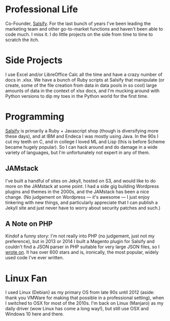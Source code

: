 # Professional Life

Co-Founder, [Salsify](https://www.salsify.com/). For the last bunch of years I've been leading the marketing team and other go-to-market functions and haven't been able to code much. I miss it. I do little projects on the side from time to time to scratch the itch.


# Side Projects

I use Excel and/or LibreOffice Calc all the time and have a crazy number of docs in .xlsx. We have a bunch of Ruby scripts at Salsify that manipulate (or create, some of the file creation from data in data pools in so cool) large amounts of data in the context of xlsx docs, and I'm mucking around with Python versions to dip my toes in the Python world for the first time.


# Programming

[Salsify](https://www.salsify.com/) is primarily a Ruby + Javascript shop (though is diversifying more these days), and at IBM and Endeca I was mostly using Java. In the 90s I cut my teeth on C, and in college I loved ML and Lisp (this is before Scheme became hugely popular). So I can hack around and do damage in a wide variety of languages, but I'm unfortunately not expert in any of them.

## JAMstack

I've built a handful of sites on Jekyll, hosted on S3, and would like to do more on the JAMstack at some point. I had a side gig building Wordpress plugins and themes in the 2000s, and the JAMstack has been a nice change. (No judgement on Wordpress &mdash; it's awesome &mdash; I just enjoy tinkering with new things, and particularly appreciate that I can publish a Jekyll site and just never have to worry about security patches and such.)

## A Note on PHP

Kindof a funny story: I'm not really into PHP (no judgement, just not my preference), but in 2013 or 2014 I built a Magento plugin for Salsify and couldn't find a JSON parser in PHP suitable for very large JSON files, so I [wrote on](https://github.com/salsify/jsonstreamingparser). It has over 600 stars and is, ironically, the most popular, widely used code I've ever written.


# Linux Fan

I used Linux (Debian) as my primary OS from late 90s until 2012 (aside: thank you VMWare for making that possible in a professional setting), when I switched to OSX for most of the 2010s. I'm back on Linux (Manjaro) as my daily driver (wow Linux has come a long way!), but still use OSX and Windows 10 here and there.
